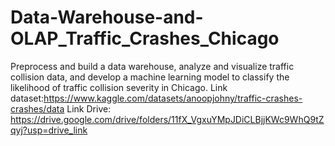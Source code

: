 # Data-Warehouse-and-OLAP_Traffic_Crashes_Chicago
Preprocess and build a data warehouse, analyze and visualize traffic collision data, and develop a machine learning model to classify the likelihood of traffic collision severity in Chicago.
Link dataset:https://www.kaggle.com/datasets/anoopjohny/traffic-crashes-crashes/data
Link Drive: https://drive.google.com/drive/folders/11fX_VgxuYMpJDiCLBjjKWc9WhQ9tZqyj?usp=drive_link
